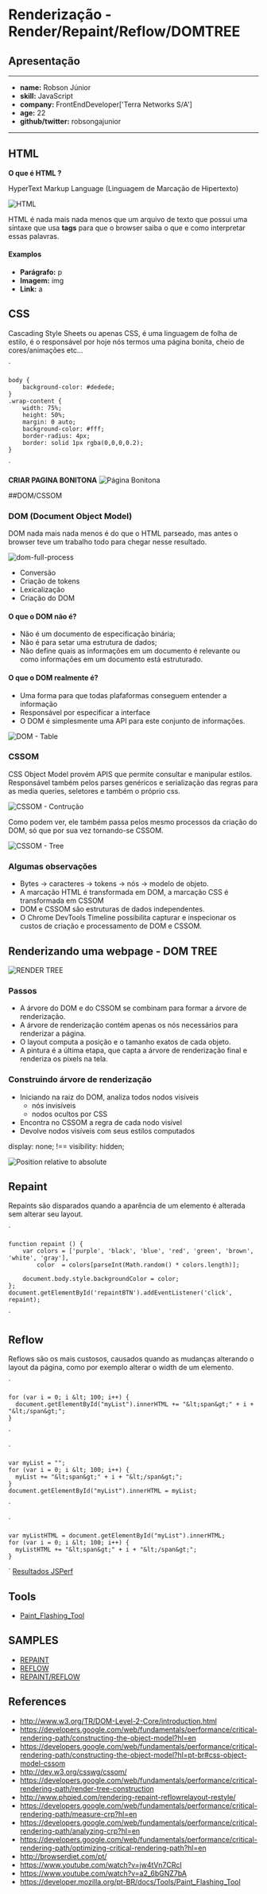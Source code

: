 # Renderização - Render/Repaint/Reflow/DOMTREE

## Apresentação

-----------------------------------

* __name:__ Robson Júnior
* __skill:__ JavaScript
* __company:__ FrontEndDeveloper['Terra Networks S/A']
* __age:__ 22
* __github/twitter:__ robsongajunior

-----------------------------------


## HTML

__O que é HTML ?__

HyperText Markup Language (Linguagem de Marcação de Hipertexto)

![HTML](images/html.jpg)

HTML é nada mais nada menos que um arquivo de texto que possui uma síntaxe que usa __tags__ para que o browser saiba o que e como interpretar essas palavras.


#### Examplos
* __Parágrafo:__ p
* __Imagem:__ img
* __Link:__ a


## CSS

Cascading Style Sheets ou apenas CSS, é uma linguagem de folha de estilo, é o responsável por hoje nós termos uma página
bonita, cheio de cores/animações etc...

`

    body {
        background-color: #dedede;
    }
    .wrap-content {
        width: 75%;
        height: 50%;
        margin: 0 auto;
        background-color: #fff;
        border-radius: 4px;
        border: solid 1px rgba(0,0,0,0.2);
    }

`

__CRIAR PAGINA BONITONA__
![Página Bonitona](images/pretty-page.jpg)


##DOM/CSSOM

### DOM (Document Object Model)
DOM nada mais nada menos é do que o HTML parseado, mas antes o browser teve um trabalho todo para chegar nesse resultado.

![dom-full-process](images/dom-full-process.png)

* Conversão
* Criação de tokens
* Lexicalização
* Criação do DOM


#### O que o DOM não é?
* Não é um documento de especificação binária;
* Não é para setar uma estrutura de dados;
* Não define quais as informações em um documento é relevante ou como informações em um documento está estruturado.

#### O que o DOM realmente é?
* Uma forma para que todas plafaformas conseguem entender a informação
* Responsável por especificar a interface
* O DOM é simplesmente uma API para este conjunto de informações.

![DOM - Table](images/dom-tree.png)


### CSSOM
CSS Object Model provém APIS que permite consultar e manipular estilos. Responsável também pelos parses genéricos e serialização das regras para as media queries, seletores e também o próprio css.

![CSSOM - Contrução](images/cssom-construction.png)

Como podem ver, ele também passa pelos mesmo processos da criação do DOM, só que por sua vez tornando-se CSSOM.

![CSSOM - Tree](images/cssom-tree.png)

### Algumas observações
 * Bytes → caracteres → tokens → nós → modelo de objeto.
 * A marcação HTML é transformada em DOM, a marcação CSS é transformada em CSSOM
 * DOM e CSSOM são estruturas de dados independentes.
 * O Chrome DevTools Timeline possibilita capturar e inspecionar os custos de criação e processamento de DOM e CSSOM.


## Renderizando uma webpage - DOM TREE

![RENDER TREE](images/render-tree-construction.png)

### Passos
* A árvore do DOM e do CSSOM se combinam para formar a árvore de renderização.
* A árvore de renderização contém apenas os nós necessários para renderizar a página.
* O layout computa a posição e o tamanho exatos de cada objeto.
* A pintura é a última etapa, que capta a árvore de renderização final e renderiza os pixels na tela.

### Construindo árvore de renderização
* Iniciando na raiz do DOM, analiza todos nodos visíveis
    - nós invisíveis
    - nodos ocultos por CSS
* Encontra no CSSOM a regra de cada nodo visível
* Devolve nodos visíveis com seus estilos computados

display: none; !== visibility: hidden;

![Position relative to absolute](images/layout-viewport.png)


## Repaint
Repaints são disparados quando a aparência de um elemento é alterada sem alterar seu layout.

`

    function repaint () {
    	var colors = ['purple', 'black', 'blue', 'red', 'green', 'brown', 'white', 'gray'],
    		color  = colors[parseInt(Math.random() * colors.length)];

    	document.body.style.backgroundColor = color;
    };
    document.getElementById('repaintBTN').addEventListener('click', repaint);

`


## Reflow
Reflows são os mais custosos, causados quando as mudanças alterando o layout da página,
como por exemplo alterar o width de um elemento.

`

    for (var i = 0; i &lt; 100; i++) {
      document.getElementById("myList").innerHTML += "&lt;span&gt;" + i + "&lt;/span&gt;";
    }
`

`

    var myList = "";
    for (var i = 0; i &lt; 100; i++) {
      myList += "&lt;span&gt;" + i + "&lt;/span&gt;";
    }
    document.getElementById("myList").innerHTML = myList;
`

`

    var myListHTML = document.getElementById("myList").innerHTML;
    for (var i = 0; i &lt; 100; i++) {
      myListHTML += "&lt;span&gt;" + i + "&lt;/span&gt;";
    }
`
[Resultados JSPerf](http://jsperf.com/browser-diet-dom-manipulation/11)


## Tools
* [Paint_Flashing_Tool](https://developer.mozilla.org/pt-BR/docs/Tools/Paint_Flashing_Tool)


## SAMPLES
* [REPAINT](samples/repaint.html)
* [REFLOW](samples/reflow-1.html)
* [REPAINT/REFLOW](samples/repaint-reflow.html)


## References
* http://www.w3.org/TR/DOM-Level-2-Core/introduction.html
* https://developers.google.com/web/fundamentals/performance/critical-rendering-path/constructing-the-object-model?hl=en
* https://developers.google.com/web/fundamentals/performance/critical-rendering-path/constructing-the-object-model?hl=pt-br#css-object-model-cssom
* http://dev.w3.org/csswg/cssom/
* https://developers.google.com/web/fundamentals/performance/critical-rendering-path/render-tree-construction
* http://www.phpied.com/rendering-repaint-reflowrelayout-restyle/
* https://developers.google.com/web/fundamentals/performance/critical-rendering-path/measure-crp?hl=en
* https://developers.google.com/web/fundamentals/performance/critical-rendering-path/analyzing-crp?hl=en
* https://developers.google.com/web/fundamentals/performance/critical-rendering-path/optimizing-critical-rendering-path?hl=en
* http://browserdiet.com/pt/
* https://www.youtube.com/watch?v=jw4tVn7CRcI
* https://www.youtube.com/watch?v=a2_6bGNZ7bA
* https://developer.mozilla.org/pt-BR/docs/Tools/Paint_Flashing_Tool
